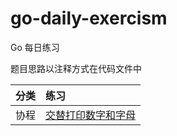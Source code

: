 # go-daily-exercism
Go 每日练习

题目思路以注释方式在代码文件中

| 分类 | 练习 |
| :--- | :--- |
| 协程| [交替打印数字和字⺟](./2022/11/08/20221108.go) |
